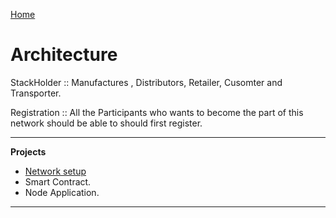 [Home](/README.md)

# Architecture

StackHolder :: Manufactures , Distributors, Retailer, Cusomter and Transporter.

Registration :: All the Participants who wants to become the part of this network should be able to should first register.


---
**Projects**

- [Network setup](./network/README.md)
- Smart Contract.
- Node Application.

---